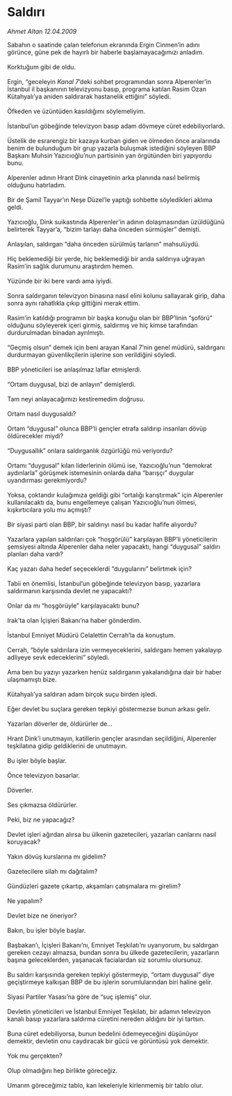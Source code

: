 # Saldırı

*Ahmet Altan 12.04.2009*

<div class="taraf_structure_2col_1zq">
<div class="margen_n">



 <p>Sabahın o saatinde çalan telefonun ekranında Ergin Cinmen’in adını görünce, güne pek de hayırlı bir haberle başlamayacağımızı anladım. <br/><br/>Korktuğum gibi de oldu. <br/><br/>Ergin, “geceleyin <i>Kanal 7</i>’deki sohbet programından sonra Alperenler’in İstanbul il başkanının televizyonu basıp, programa katılan Rasim Ozan Kütahyalı’ya aniden saldırarak hastanelik ettiğini” söyledi. <br/><br/>Öfkeden ve üzüntüden kasıldığımı söylemeliyim. <br/><br/>İstanbul’un göbeğinde televizyon basıp adam dövmeye cüret edebiliyorlardı. <br/><br/>Üstelik de esrarengiz bir kazaya kurban giden ve ölmeden önce aralarında benim de bulunduğum bir grup yazarla buluşmak istediğini söyleyen BBP Başkanı Muhsin Yazıcıoğlu’nun partisinin yan örgütünden biri yapıyordu bunu. <br/><br/>Alperenler adının Hrant Dink cinayetinin arka planında nasıl belirmiş olduğunu hatırladım. <br/><br/>Bir de Şamil Tayyar’ın Neşe Düzel’le yaptığı sohbette söyledikleri aklıma geldi. <br/><br/>Yazıcıoğlu, Dink suikastında Alperenler’in adının dolaşmasından üzüldüğünü belirterek Tayyar’a, “bizim tarlayı daha önceden sürmüşler” demişti. <br/><br/>Anlaşılan, saldırgan “daha önceden sürülmüş tarlanın” mahsulüydü. <br/><br/>Hiç beklemediği bir yerde, hiç beklemediği bir anda saldırıya uğrayan Rasim’in sağlık durumunu araştırdım hemen. <br/><br/>Yüzünde bir iki bere vardı ama iyiydi. <br/><br/>Sonra saldırganın televizyon binasına nasıl elini kolunu sallayarak girip, daha sonra aynı rahatlıkla çıkıp gittiğini merak ettim. <br/><br/>Rasim’in katıldığı programın bir başka konuğu olan bir BBP’linin “şoförü” olduğunu söyleyerek içeri girmiş, saldırmış ve hiç kimse tarafından durdurulmadan binadan ayrılmıştı. <br/><br/>“Geçmiş olsun” demek için beni arayan Kanal 7’nin genel müdürü, saldırganı durdurmayan güvenlikçilerin işlerine son verildiğini söyledi. <br/><br/>BBP yöneticileri ise anlaşılmaz laflar etmişlerdi. <br/><br/>“Ortam duygusal, bizi de anlayın” demişlerdi. <br/><br/>Tam neyi anlayacağımızı kestiremedim doğrusu. <br/><br/>Ortam nasıl duygusaldı? <br/><br/>Ortam “duygusal” olunca BBP’li gençler etrafa saldırıp insanları dövüp öldürecekler miydi? <br/><br/>“Duygusallık” onlara saldırganlık özgürlüğü mü veriyordu? <br/><br/>Ortamı “duygusal” kılan liderlerinin ölümü ise, Yazıcıoğlu’nun “demokrat aydınlarla” görüşmek istemesinin onlarda daha “barışçı” duygular uyandırması gerekmiyordu? <br/><br/>Yoksa, çoktandır kulağımıza geldiği gibi “ortalığı karıştırmak” için Alperenler kullanılacaktı da, bunu engellemeye çalışan Yazıcıoğlu’nun ölmesi, kışkırtıcılara yolu mu açmıştı? <br/><br/>Bir siyasi parti olan BBP, bir saldırıyı nasıl bu kadar hafife alıyordu? <br/><br/>Yazarlara yapılan saldırıları çok “hoşgörülü” karşılayan BBP’li yöneticilerin şemsiyesi altında Alperenler daha neler yapacaktı, hangi “duygusal” saldırı planları daha vardı? <br/><br/>Kaç yazarı daha hedef seçeceklerdi “duygularını” belirtmek için? <br/><br/>Tabii en önemlisi, İstanbul’un göbeğinde televizyon basıp, yazarlara saldırmanın karşısında devlet ne yapacaktı? <br/><br/>Onlar da mı “hoşgörüyle” karşılayacaktı bunu? <br/><br/>Irak’ta olan İçişleri Bakanı’na haber gönderdim. <br/><br/>İstanbul Emniyet Müdürü Celalettin Cerrah’la da konuştum. <br/><br/>Cerrah, “böyle saldırılara izin vermeyeceklerini, saldırganı hemen yakalayıp adliyeye sevk edeceklerini” söyledi. <br/><br/>Ama ben bu yazıyı yazarken henüz saldırganın yakalandığına dair bir haber ulaşmamıştı bize. <br/><br/>Kütahyalı’ya saldıran adam birçok suçu birden işledi. <br/><br/>Eğer devlet bu suçlara gereken tepkiyi göstermezse bunun arkası gelir. <br/><br/>Yazarları döverler de, öldürürler de... <br/><br/>Hrant Dink’i unutmayın, katillerin gençler arasından seçildiğini, Alperenler teşkilatına gidip geldiklerini de unutmayın. <br/><br/>Bu işler böyle başlar. <br/><br/>Önce televizyon basarlar. <br/><br/>Döverler. <br/><br/>Ses çıkmazsa öldürürler. <br/><br/>Peki, biz ne yapacağız? <br/><br/>Devlet işleri ağırdan alırsa bu ülkenin gazetecileri, yazarları canlarını nasıl koruyacak? <br/><br/>Yakın dövüş kurslarına mı gidelim? <br/><br/>Gazetecilere silah mı dağıtalım? <br/><br/>Gündüzleri gazete çıkartıp, akşamları çatışmalara mı girelim? <br/><br/>Ne yapalım? <br/><br/>Devlet bize ne öneriyor? <br/><br/>Bakın, bu işler böyle başlar. <br/><br/>Başbakan’ı, İçişleri Bakanı’nı, Emniyet Teşkilatı’nı uyarıyorum, bu saldırgan gereken cezayı almazsa, bundan sonra bu ülkede gazetecilerin, yazarların başına geleceklerden, yaşanacak facialardan siz sorumlu olursunuz. <br/><br/>Bu saldırı karşısında gereken tepkiyi göstermeyip, “ortam duygusal” diye geçiştirmeye kalkışan BBP de bu işlerin sorumlularından biri haline gelir. <br/><br/>Siyasi Partiler Yasası’na göre de “suç işlemiş” olur. <br/><br/>Devletin yöneticileri ve İstanbul Emniyet Teşkilatı, bir adamın televizyon kanalı basıp yazarlara saldırma cüretini nereden aldığını bir iyi tartsın. <br/><br/>Buna cüret edebiliyorsa, bunun bedelini ödemeyeceğini düşünüyor demektir, devletin onu caydıracak bir gücü ve görüntüsü yok demektir. <br/><br/>Yok mu gerçekten? <br/><br/>Olup olmadığını hep birlikte göreceğiz. <br/><br/>Umarım göreceğimiz tablo, kan lekeleriyle kirlenmemiş bir tablo olur.</p>
<br/>
<br/>
<br/>



<br/>


<div id="taraf_not">
</div>

</div>


</div>
